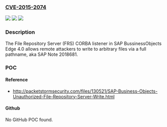 ### [CVE-2015-2074](https://cve.mitre.org/cgi-bin/cvename.cgi?name=CVE-2015-2074)
![](https://img.shields.io/static/v1?label=Product&message=n%2Fa&color=blue)
![](https://img.shields.io/static/v1?label=Version&message=n%2Fa&color=blue)
![](https://img.shields.io/static/v1?label=Vulnerability&message=n%2Fa&color=brighgreen)

### Description

The File Repository Server (FRS) CORBA listener in SAP BussinessObjects Edge 4.0 allows remote attackers to write to arbitrary files via a full pathname, aka SAP Note 2018681.

### POC

#### Reference
- http://packetstormsecurity.com/files/130521/SAP-Business-Objects-Unauthorized-File-Repository-Server-Write.html

#### Github
No GitHub POC found.

